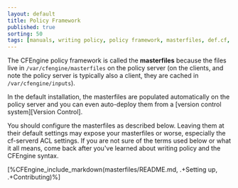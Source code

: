 ```yaml
---
layout: default
title: Policy Framework
published: true
sorting: 50
tags: [manuals, writing policy, policy framework, masterfiles, def.cf, update.cf]
---
```


The CFEngine policy framework is called the **masterfiles** because
the files live in `/var/cfengine/masterfiles` on the policy server (on
the clients, and note the policy server is typically also a client,
they are cached in `/var/cfengine/inputs`).

In the default installation, the masterfiles are populated
automatically on the policy server and you can even auto-deploy them
from a [version control system][Version Control].

You should configure the masterfiles as described below. Leaving them
at their default settings may expose your masterfiles or worse,
especially the cf-serverd ACL settings. If you are not sure of the
terms used below or what it all means, come back after you've learned
about writing policy and the CFEngine syntax.

[%CFEngine_include_markdown(masterfiles/README.md, .+Setting up, .+Contributing)%]
